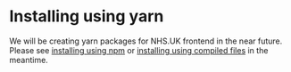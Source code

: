 # Installing using yarn

We will be creating yarn packages for NHS.UK frontend in the near future.
Please see [installing using npm](/docs/installation/installing-with-npm.md) or [installing using compiled files](/docs/installation/installing-compiled.md) in the meantime.


